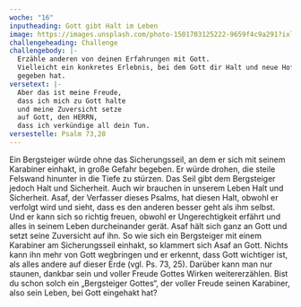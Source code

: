 ```yaml
---
woche: "16"
inputheading: Gott gibt Halt im Leben
image: https://images.unsplash.com/photo-1501703125222-9659f4c9a291?ixlib=rb-1.2.1&ixid=eyJhcHBfaWQiOjEyMDd9&auto=format&fit=crop&w=634&q=80
challengeheading: Challenge
challengebody: |-
  Erzähle anderen von deinen Erfahrungen mit Gott.
  Vielleicht ein konkretes Erlebnis, bei dem Gott dir Halt und neue Hoffnung
  gegeben hat.
versetext: |-
  Aber das ist meine Freude,
  dass ich mich zu Gott halte
  und meine Zuversicht setze
  auf Gott, den HERRN,
  dass ich verkündige all dein Tun.
versestelle: Psalm 73,28
---
```

Ein Bergsteiger würde ohne das
Sicherungsseil, an dem er sich mit
seinem Karabiner einhakt, in große
Gefahr begeben. Er würde drohen, die
steile Felswand hinunter in die Tiefe zu
stürzen. Das Seil gibt dem Bergsteiger
jedoch Halt und Sicherheit.
Auch wir brauchen in unserem Leben
Halt und Sicherheit.
Asaf, der Verfasser dieses Psalms, hat
diesen Halt, obwohl er verfolgt wird und
sieht, dass es den anderen besser
geht als ihm selbst. Und er kann
sich so richtig freuen, obwohl er Ungerechtigkeit
erfährt und alles in seinem
Leben durcheinander gerät.
Asaf hält sich ganz an Gott und setzt
seine Zuversicht auf ihn. So wie sich ein
Bergsteiger mit einem Karabiner am
Sicherungsseil einhakt, so klammert sich
Asaf an Gott. Nichts kann ihn mehr von
Gott wegbringen und er erkennt, dass
Gott wichtiger ist, als alles andere auf
dieser Erde (vgl. Ps. 73, 25). Darüber kann
man nur staunen, dankbar sein und voller
Freude Gottes Wirken weitererzählen.
Bist du schon solch ein „Bergsteiger
Gottes“, der voller Freude seinen Karabiner,
also sein Leben, bei Gott eingehakt
hat?